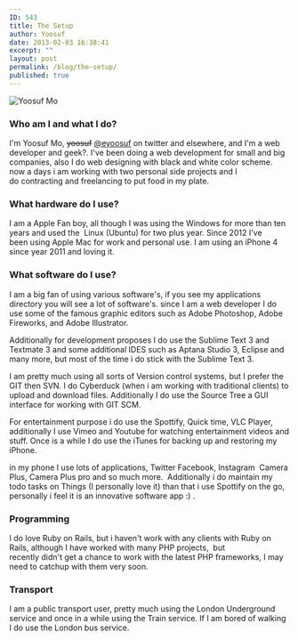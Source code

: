 ```yaml
---
ID: 543
title: The Setup
author: Yoosuf
date: 2013-02-03 16:38:41
excerpt: ""
layout: post
permalink: /blog/the-setup/
published: true
---
```



![Yoosuf Mo](http://s3.amazonaws.com/yoosuf.me/wp-content/uploads/2013/02/yoosuf-zen-mode.jpg)



### Who am I and what I do?

I'm Yoosuf Mo, ~~yoosuf~~ [@eyoosuf](http://twitter.com/eyoosuf) on twitter and elsewhere, and I'm a web developer and geek?. I've been doing a web development for small and big companies, also I do web designing with black and white color scheme. now a days i am working with two personal side projects and I do contracting and freelancing to put food in my plate.

### What hardware do I use?

I am a Apple Fan boy, all though I was using the Windows for more than ten years and used the  Linux (Ubuntu) for two plus year. Since 2012 I've been using Apple Mac for work and personal use. I am using an iPhone 4 since year 2011 and loving it.

### What software do I use?

I am a big fan of using various software's, if you see my applications directory you will see a lot of software's. since I am a web developer I do use some of the famous graphic editors such as Adobe Photoshop, Adobe Fireworks, and Adobe Illustrator.

Additionally for development proposes I do use the Sublime Text 3 and Textmate 3 and some additional IDES such as Aptana Studio 3, Eclipse and many more, but most of the time i do stick with the Sublime Text 3.

I am pretty much using all sorts of Version control systems, but I prefer the GIT then SVN. I do Cyberduck (when i am working with traditional clients) to upload and download files. Additionally I do use the Source Tree a GUI interface for working with GIT SCM.

For entertainment purpose i do use the Spottify, Quick time, VLC Player, additionally I use Vimeo and Youtube for watching entertainment videos and stuff. Once is a while I do use the iTunes for backing up and restoring my iPhone.

in my phone I use lots of applications, Twitter Facebook, Instagram  Camera Plus, Camera Plus pro and so much more.  Additionally i do maintain my todo tasks on Things (I personally love it) than that i use Spottify on the go, personally i feel it is an innovative software app :) .

### Programming

I do love Ruby on Rails, but i haven't work with any clients with Ruby on Rails, although I have worked with many PHP projects,  but recently didn't get a chance to work with the latest PHP frameworks, I may need to catchup with them very soon.

### Transport

I am a public transport user, pretty much using the London Underground service and once in a while using the Train service. If I am bored of walking I do use the London bus service.
